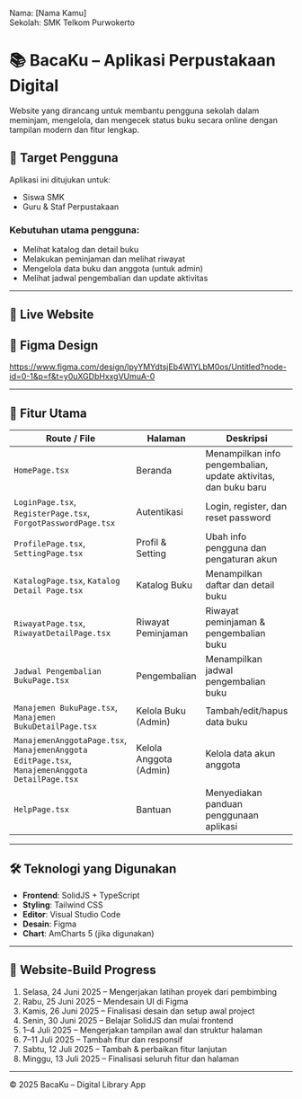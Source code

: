 Nama: [Nama Kamu]  
Sekolah: SMK Telkom Purwokerto

# 📚 BacaKu – Aplikasi Perpustakaan Digital
Website yang dirancang untuk membantu pengguna sekolah dalam meminjam, mengelola, dan mengecek status buku secara online dengan tampilan modern dan fitur lengkap.

## 🎯 Target Pengguna
Aplikasi ini ditujukan untuk:
- Siswa SMK
- Guru & Staf Perpustakaan

### Kebutuhan utama pengguna:
- Melihat katalog dan detail buku
- Melakukan peminjaman dan melihat riwayat
- Mengelola data buku dan anggota (untuk admin)
- Melihat jadwal pengembalian dan update aktivitas

---

## 🔗 Live Website


## 🎨 Figma Design
https://www.figma.com/design/lpyYMYdtsjEb4WIYLbM0os/Untitled?node-id=0-1&p=f&t=y0uXGDbHxxgVUmuA-0

---

## 🌟 Fitur Utama

| Route / File | Halaman | Deskripsi |
|--------------|---------|-----------|
| `HomePage.tsx` | Beranda | Menampilkan info pengembalian, update aktivitas, dan buku baru |
| `LoginPage.tsx`, `RegisterPage.tsx`, `ForgotPasswordPage.tsx` | Autentikasi | Login, register, dan reset password |
| `ProfilePage.tsx`, `SettingPage.tsx` | Profil & Setting | Ubah info pengguna dan pengaturan akun |
| `KatalogPage.tsx`, `Katalog Detail Page.tsx` | Katalog Buku | Menampilkan daftar dan detail buku |
| `RiwayatPage.tsx`, `RiwayatDetailPage.tsx` | Riwayat Peminjaman | Riwayat peminjaman & pengembalian buku |
| `Jadwal Pengembalian BukuPage.tsx` | Pengembalian | Menampilkan jadwal pengembalian buku |
| `Manajemen BukuPage.tsx`, `Manajemen BukuDetailPage.tsx` | Kelola Buku (Admin) | Tambah/edit/hapus data buku |
| `ManajemenAnggotaPage.tsx`, `ManajemenAnggota EditPage.tsx`, `ManajemenAnggota DetailPage.tsx` | Kelola Anggota (Admin) | Kelola data akun anggota |
| `HelpPage.tsx` | Bantuan | Menyediakan panduan penggunaan aplikasi |

---

## 🛠️ Teknologi yang Digunakan
- **Frontend**: SolidJS + TypeScript
- **Styling**: Tailwind CSS
- **Editor**: Visual Studio Code
- **Desain**: Figma
- **Chart**: AmCharts 5 (jika digunakan)

---

## 📅 Website-Build Progress
1. Selasa, 24 Juni 2025 – Mengerjakan latihan proyek dari pembimbing  
2. Rabu, 25 Juni 2025 – Mendesain UI di Figma  
3. Kamis, 26 Juni 2025 – Finalisasi desain dan setup awal project  
4. Senin, 30 Juni 2025 – Belajar SolidJS dan mulai frontend  
5. 1–4 Juli 2025 – Mengerjakan tampilan awal dan struktur halaman  
6. 7–11 Juli 2025 – Tambah fitur dan responsif  
7. Sabtu, 12 Juli 2025 – Tambah & perbaikan fitur lanjutan  
8. Minggu, 13 Juli 2025 – Finalisasi seluruh fitur dan halaman

---

© 2025 BacaKu – Digital Library App
